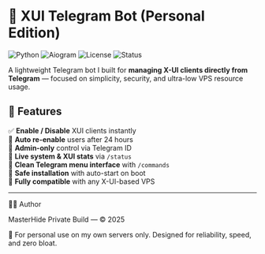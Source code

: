 # 🧠 XUI Telegram Bot (Personal Edition)

![Python](https://img.shields.io/badge/Python-3.10+-blue.svg)
![Aiogram](https://img.shields.io/badge/Aiogram-3.x-success.svg)
![License](https://img.shields.io/badge/License-Private-orange.svg)
![Status](https://img.shields.io/badge/Build-Personal_Use-lightgrey.svg)

A lightweight Telegram bot I built for **managing X-UI clients directly from Telegram** — focused on simplicity, security, and ultra-low VPS resource usage.  



## 🚀 Features

✅ **Enable / Disable** XUI clients instantly  
🔄 **Auto re-enable** users after 24 hours  
👑 **Admin-only** control via Telegram ID  
🧾 **Live system & XUI stats** via `/status`  
🧩 **Clean Telegram menu interface** with `/commands`  
💾 **Safe installation** with auto-start on boot  
🧰 **Fully compatible** with any X-UI-based VPS  

---
🧑‍💻 Author

MasterHide
Private Build — © 2025

🧠 For personal use on my own servers only.
Designed for reliability, speed, and zero bloat.



